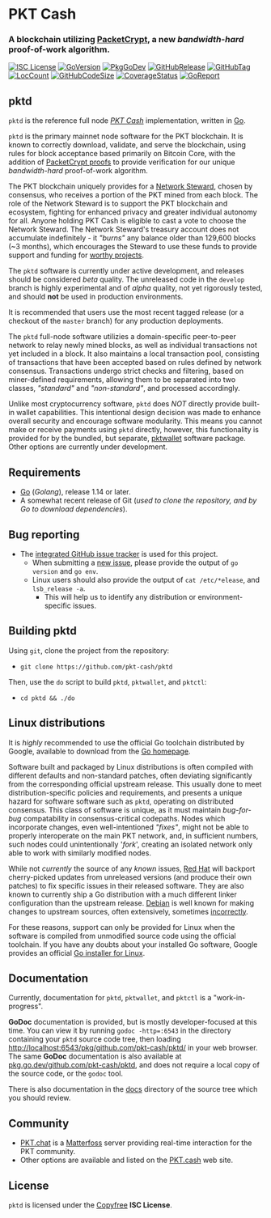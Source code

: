 # PKT Cash

### A blockchain utilizing [PacketCrypt]((https://pkt.cash/PacketCrypt-2020-09-04.pdf)), a new *bandwidth-hard* proof-of-work algorithm.

 [![ISC License](http://img.shields.io/badge/license-ISC-blue.svg)](http://Copyfree.org) 
 [![GoVersion](https://img.shields.io/github/go-mod/go-version/pkt-cash/pktd.svg)](https://github.com/pkt-cash/pktd/blob/master/go.mod) 
 [![PkgGoDev](https://pkg.go.dev/badge/github.com/pkt-cash/pktd)](https://pkg.go.dev/github.com/pkt-cash/pktd) 
 [![GitHubRelease](https://img.shields.io/github/release/pkt-cash/pktd.svg)](https://github.com/pkt-cash/pktd/releases/) 
 [![GitHubTag](https://img.shields.io/github/tag/pkt-cash/pktd.svg)](https://github.com/pkt-cash/pktd/tags/) 
 [![LocCount](https://img.shields.io/tokei/lines/github/pkt-cash/pktd.svg)](https://github.com/XAMPPRocky/tokei) 
 [![GitHubCodeSize](https://img.shields.io/github/languages/code-size/pkt-cash/pktd.svg)](https://github.com/pkt-cash/pktd) 
 [![CoverageStatus](https://coveralls.io/repos/pkt-cash/pktd/badge.svg?branch=develop)](https://coveralls.io/pkt-cash/pktd?branch=develop) 
 [![GoReport](https://goreportcard.com/badge/github.com/pkt-cash/pktd)](https://goreportcard.com/report/github.com/pkt-cash/pktd) 


## pktd

`pktd` is the reference full node [*PKT Cash*](https://pkt.cash/)
implementation, written in [Go](https://go.dev/).

`pktd` is the primary mainnet node software for the PKT blockchain. It is
known to correctly download, validate, and serve the blockchain, using rules for
block acceptance based primarily on Bitcoin Core, with the addition of
[PacketCrypt proofs](https://pkt.cash/PacketCrypt-2020-09-04.pdf) to provide 
verification for our unique *bandwidth-hard* proof-of-work algorithm.

The PKT blockchain uniquely provides for a [Network Steward](https://pkt.cash/network-steward/),
chosen by consensus, who receives a portion of the PKT mined from each block.
The role of the Network Steward is to support the PKT blockchain and ecosystem,
fighting for enhanced privacy and greater individual autonomy for all. Anyone
holding PKT Cash is eligible to cast a vote to choose the Network Steward. The
Network Steward's treasury account does not accumulate indefinitely - it *"burns"*
any balance older than 129,600 blocks (~3 months), which encourages the Steward to
use these funds to provide support and funding for [worthy projects](https://github.com/pkt-cash/ns-projects).

The `pktd` software is currently under active development, and releases should
be considered *beta* quality. The unreleased code in the `develop` branch is
highly experimental and of *alpha* quality, not yet rigorously tested, and
should **not** be used in production environments.

It is recommended that users use the most recent tagged release (or a
checkout of the `master` branch) for any production deployments.

The `pktd` full-node software utilizies a domain-specific peer-to-peer network
to relay newly mined blocks, as well as individual transactions not yet included
in a block. It also maintains a local transaction pool, consisting of transactions
that have been accepted based on rules defined by network consensus. Transactions
undergo strict checks and filtering, based on miner-defined requirements, allowing
them to be separated into two classes, *"standard"* and *"non-standard"*, and
processed accordingly.

Unlike most cryptocurrency software, `pktd` does *NOT* directly provide built-in
wallet capabilities. This intentional design decision was made to enhance overall
security and encourage software modularity. This means you cannot make or receive
payments using `pktd` directly, however, this functionality is provided for by
the bundled, but separate, [pktwallet](https://github.com/pkt-cash/pktd/pktwallet)
software package. Other options are currently under development.


## Requirements

* [Go](http://golang.org) (*Golang*), release 1.14 or later.
* A somewhat recent release of Git (*used to clone the repository, and by Go to download dependencies*).


## Bug reporting

* The [integrated GitHub issue tracker](https://github.com/pkt-cash/pktd/issues) is used for this project.
  * When submitting a [new issue](https://github.com/pkt-cash/pktd/issues/new), please provide the output of `go version` and `go env`. 
  * Linux users should also provide the output of `cat /etc/*elease`, and `lsb_release -a`. 
    * This will help us to identify any distribution or environment-specific issues.


## Building pktd

Using `git`, clone the project from the repository:
* `git clone https://github.com/pkt-cash/pktd`

Then, use the `do` script to build `pktd`, `pktwallet`, and `pktctl`:
* `cd pktd && ./do`


## Linux distributions

It is *highly* recommended to use the official Go toolchain distributed
by Google, available to download from the [Go homepage](https://golang.org/dl).

Software built and packaged by Linux distributions is often compiled with 
different defaults and non-standard patches, often deviating significantly
from the corresponding official upstream release. This usually done to meet
distribution-specific policies and requirements, and presents a unique hazard
for software software such as `pktd`, operating on distributed consensus. This
class of software is unique, as it must maintain *bug-for-bug* compatability in
consensus-critical codepaths. Nodes which incorporate changes, even well-intentioned
*"fixes"*, might not be able to properly interoperate on the main PKT network,
and, in sufficient numbers, such nodes could unintentionally '*fork*', 
creating an isolated network only able to work with similarly modified nodes.

While not *currently* the source of any *known* issues, [Red Hat](https://bugzilla.redhat.com/buglist.cgi?bug_status=NEW&bug_status=ASSIGNED&bug_status=ON_QA&component=golang)
will backport cherry-picked updates from unreleased versions (and produce their
own patches) to fix specific issues in their released software. They are also
known to currently ship a Go distribution with a much different linker
configuration than the upstream release. [Debian](https://tracker.debian.org/pkg/golang-defaults)
is well known for making changes to upstream sources, often extensively, sometimes [incorrectly](https://www.zdnet.com/article/debian-and-ubuntu-openssl-generates-useless-crypto-keys/).

For these reasons, support can only be provided for Linux when the software is
compiled from unmodified source code using the official toolchain. If you have
any doubts about your installed Go software, Google provides an official
[Go installer for Linux](https://storage.googleapis.com/golang/getgo/installer_linux).


## Documentation

Currently, documentation for `pktd`, `pktwallet`, and `pktctl` is a "work-in-progress".

**GoDoc** documentation is provided, but is mostly developer-focused at this time.
You can view it by running `godoc -http=:6543` in the directory containing your
`pktd` source code tree, then loading
[http://localhost:6543/pkg/github.com/pkt-cash/pktd/](http://localhost:6060/pkg/github.com/pkt-cash/pktd/)
in your web browser. The same **GoDoc** documentation is also available at
[pkg.go.dev/github.com/pkt-cash/pktd](https://pkg.go.dev/github.com/pkt-cash/pktd),
and does not require a local copy of the source code, or the `godoc` tool.

There is also documentation in the [docs](https://github.com/pkt-cash/pktd/tree/master/docs)
directory of the source tree which you should review.


## Community

* [PKT.chat](https://pkt.chat) is a [Matterfoss](https://github.com/cjdelisle/Matterfoss) server providing real-time interaction for the PKT community.
* Other options are available and listed on the [PKT.cash](https://pkt.cash/community/) web site.


## License

`pktd` is licensed under the [Copyfree](http://Copyfree.org) **ISC License**.

